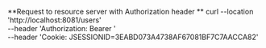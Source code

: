 


**Request to resource server with Authorization header
**
curl --location 'http://localhost:8081/users' \
--header 'Authorization: Bearer <tokenValue>' \
--header 'Cookie: JSESSIONID=3EABD073A4738AF67081BF7C7AACCA82'

